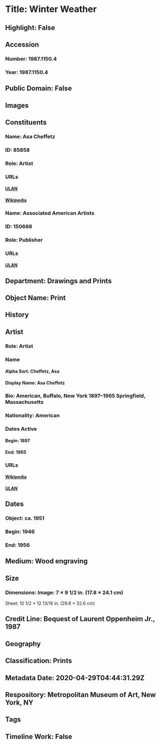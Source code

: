 # Title: Winter Weather
## Highlight: False
## Accession
### Number: 1987.1150.4
### Year: 1987.1150.4
## Public Domain: False
## Images
## Constituents
### Name: Asa Cheffetz
### ID: 85858
### Role: Artist
### URLs
#### [ULAN](http://vocab.getty.edu/page/ulan/500099606)
#### [Wikipedia](https://www.wikidata.org/wiki/Q30132143)
### Name: Associated American Artists
### ID: 150668
### Role: Publisher
### URLs
#### [ULAN](http://vocab.getty.edu/page/ulan/500303714)
## Department: Drawings and Prints
## Object Name: Print
## History
## Artist
### Role: Artist
### Name
#### Alpha Sort: Cheffetz, Asa
#### Display Name: Asa Cheffetz
### Bio: American, Buffalo, New York 1897–1965 Springfield, Massachusetts
### Nationality: American
### Dates Active
#### Begin: 1897
#### End: 1965
### URLs
#### [Wikipedia](https://www.wikidata.org/wiki/Q30132143)
#### [ULAN](http://vocab.getty.edu/page/ulan/500099606)
## Dates
### Object: ca. 1951
### Begin: 1946
### End: 1956
## Medium: Wood engraving
## Size
### Dimensions: Image: 7 × 9 1/2 in. (17.8 × 24.1 cm)
Sheet: 10 1/2 × 12 13/16 in. (26.6 × 32.6 cm)
## Credit Line: Bequest of Laurent Oppenheim Jr., 1987
## Geography
## Classification: Prints
## Metadata Date: 2020-04-29T04:44:31.29Z
## Respository: Metropolitan Museum of Art, New York, NY
## Tags
## Timeline Work: False